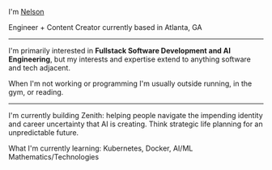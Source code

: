 I'm [Nelson](https://nelsonrodriguez.me/)

Engineer + Content Creator currently based in Atlanta, GA

--- 

I'm primarily interested in **Fullstack Software Development and AI Engineering**, but my interests and expertise extend to anything software and tech adjacent. 

When I'm not working or programming I'm usually outside running, in the gym, or reading. 

---

I'm currently building Zenith: helping people navigate the impending identity and career uncertainty that AI is creating. Think strategic life planning for an unpredictable future.

What I'm currently learning: Kubernetes, Docker, AI/ML Mathematics/Technologies

